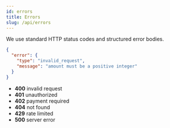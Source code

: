```yaml
---
id: errors
title: Errors
slug: /api/errors
---
```


We use standard HTTP status codes and structured error bodies.

```json
{
  "error": {
    "type": "invalid_request",
    "message": "amount must be a positive integer"
  }
}
```

- **400** invalid request
- **401** unauthorized
- **402** payment required
- **404** not found
- **429** rate limited
- **500** server error
